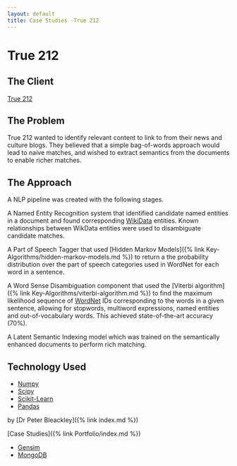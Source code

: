 ```yaml
---
layout: default
title: Case Studies -True 212
---
```


# True 212

## The Client

[True 212](https://www.true212.com/)

## The Problem

True 212 wanted to identify relevant content to link to from their news and culture blogs. They believed that a simple bag-of-words approach would lead to naive matches, and wished to extract semantics from the documents to enable richer matches.

## The Approach

A NLP pipeline was created with the following stages.

A Named Entity Recognition system that identified candidate named entities in a document and found corresponding [WikiData](https://www.wikidata.org/) entities. Known relationships between WikData entities were used to disambiguate candidate matches.

A Part of Speech Tagger that used [Hidden Markov Models]({% link Key-Algorithms/hidden-markov-models.md %}) to return a the probability distribution over the part of speech categories used in WordNet for each word in a sentence.

A Word Sense Disambiguation component that used the [Viterbi algorithm]({% link Key-Algorithms/viterbi-algorithm.md %}) to find the maximum likelihood sequence of [WordNet](https://wordnet.princeton.edu/) IDs corresponding to the words in a given sentence, allowing for stopwords, multiword expressions, named entities and out-of-vocabulary words. This achieved state-of-the-art accuracy (70%).

A Latent Semantic Indexing model which was trained on the semantically enhanced documents to perform rich matching.

## Technology Used

* [Numpy](https://numpy.org/)
* [Scipy](https://www.scipy.org/)
* [Scikit-Learn](https://scikit-learn.org/stable/)
* [Pandas](https://pandas.pydata.org/)

by [Dr Peter Bleackley]({% link index.md %})

[Case Studies]({% link Portfolio/index.md %})
* [Gensim](https://radimrehurek.com/gensim/index.html)
* [MongoDB](https://www.mongodb.com/)
